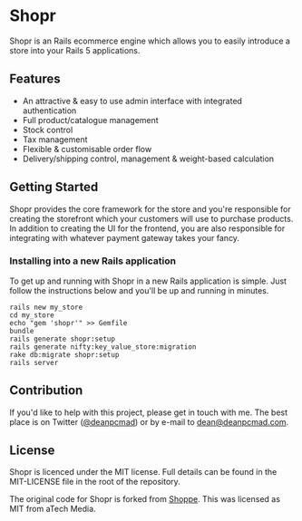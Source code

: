 # Shopr

Shopr is an Rails ecommerce engine which allows you to easily introduce a store into your Rails 5 applications.

## Features

* An attractive & easy to use admin interface with integrated authentication
* Full product/catalogue management
* Stock control
* Tax management
* Flexible & customisable order flow
* Delivery/shipping control, management & weight-based calculation

## Getting Started

Shopr provides the core framework for the store and you're responsible for creating
the storefront which your customers will use to purchase products. In addition to
creating the UI for the frontend, you are also responsible for integrating with whatever
payment gateway takes your fancy.

### Installing into a new Rails application

To get up and running with Shopr in a new Rails application is simple. Just follow the
instructions below and you'll be up and running in minutes.

```shell
rails new my_store
cd my_store
echo "gem 'shopr'" >> Gemfile
bundle
rails generate shopr:setup
rails generate nifty:key_value_store:migration
rake db:migrate shopr:setup
rails server
```

## Contribution

If you'd like to help with this project, please get in touch with me. The best place is on
Twitter ([@deanpcmad](https://twitter.com/deanpcmad)) or by e-mail to dean@deanpcmad.com.

## License

Shopr is licenced under the MIT license. Full details can be found in the MIT-LICENSE
file in the root of the repository.

The original code for Shopr is forked from [Shoppe](https://github.com/tryshoppe/shoppe).
This was licensed as MIT from aTech Media.
